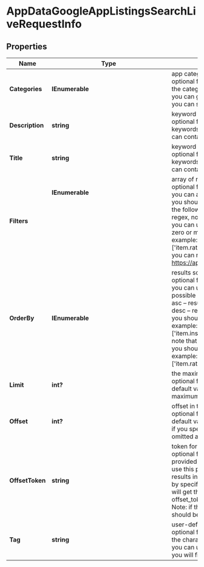 # AppDataGoogleAppListingsSearchLiveRequestInfo


## Properties

| Name | Type | Description | Notes |
|------------ | ------------- | ------------- | -------------|
**Categories** | **IEnumerable<string>** | app categories<br>optional field<br>the categories you specify are used to search for app listings;<br>you can get the full list of available app listing categories by this link<br>you can specify up to 10 categories |[optional]|
**Description** | **string** | keyword in the app’s description<br>optional field<br>keywords that occur in the description of the app;<br>can contain up to 200 characters |[optional]|
**Title** | **string** | keyword in the app’s title<br>optional field<br>keywords that occur in the title of the app;<br>can contain up to 200 characters |[optional]|
**Filters** | **IEnumerable<object>** | array of results filtering parameters<br>optional field<br>you can add several filters at once (8 filters maximum)<br>you should set a logical operator and, or between the conditions<br>the following operators are supported:<br>regex, not_regex, <, <=, >, >=, =, <>, in, not_in, like, not_like<br>you can use the % operator with like and not_like to match any string of zero or more characters<br>example:<br>['item.rating.value','>',3]<br>you can receive the list of available filters by making a separate request to https://api.dataforseo.com/v3/app_data/google/app_listings/available_filters |[optional]|
**OrderBy** | **IEnumerable<string>** | results sorting rules<br>optional field<br>you can use the same values as in the filters array to sort the results<br>possible sorting types:<br>asc – results will be sorted in the ascending order<br>desc – results will be sorted in the descending order<br>you should use a comma to set up a sorting parameter<br>example:<br>['item.installs_count,asc']<br>note that you can set no more than three sorting rules in a single request<br>you should use a comma to separate several sorting rules<br>example:<br>['item.rating.value,desc','item.installs_count,asc'] |[optional]|
**Limit** | **int?** | the maximum number of returned apps<br>optional field<br>default value: 100<br>maximum value: 1000 |[optional]|
**Offset** | **int?** | offset in the results array of returned apps<br>optional field<br>default value: 0<br>if you specify the 10 value, the first ten entities in the results array will be omitted and the data will be provided for the successive entities |[optional]|
**OffsetToken** | **string** | token for subsequent requests<br>optional field<br>provided in the identical filed of the response to each request;<br>use this parameter to avoid timeouts while trying to obtain over 100,000 results in a single request;<br>by specifying the unique offset_token value from the response array, you will get the subsequent results of the initial task;<br>offset_token values are unique for each subsequent task<br>Note: if the offset_token is specified in the request, all other parameters should be identical to the previous request |[optional]|
**Tag** | **string** | user-defined task identifier<br>optional field<br>the character limit is 255<br>you can use this parameter to identify the task and match it with the result<br>you will find the specified tag value in the data object of the response |[optional]|